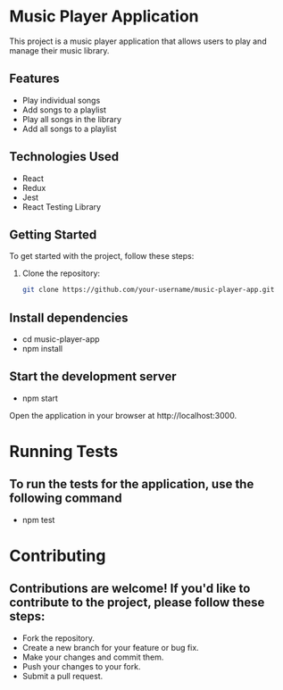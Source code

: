 # Music Player Application

This project is a music player application that allows users to play and manage their music library.

## Features

- Play individual songs
- Add songs to a playlist
- Play all songs in the library
- Add all songs to a playlist

## Technologies Used

- React
- Redux
- Jest
- React Testing Library

## Getting Started

To get started with the project, follow these steps:

1. Clone the repository:

   ```bash
   git clone https://github.com/your-username/music-player-app.git


## Install dependencies
- cd music-player-app
- npm install

## Start the development server
- npm start

Open the application in your browser at http://localhost:3000.

# Running Tests
## To run the tests for the application, use the following command
- npm test

# Contributing
## Contributions are welcome! If you'd like to contribute to the project, please follow these steps:

- Fork the repository.
- Create a new branch for your feature or bug fix.
- Make your changes and commit them.
- Push your changes to your fork.
- Submit a pull request.
